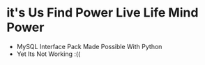 # it's Us Find Power Live Life Mind Power
- MySQL Interface Pack Made Possible With Python
- Yet Its Not Working :((
